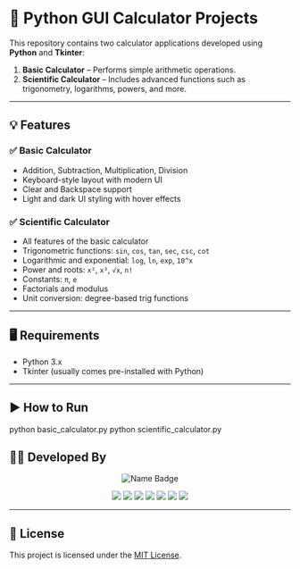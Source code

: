 # 🧮 Python GUI Calculator Projects

This repository contains two calculator applications developed using **Python** and **Tkinter**:

1. **Basic Calculator** – Performs simple arithmetic operations.
2. **Scientific Calculator** – Includes advanced functions such as trigonometry, logarithms, powers, and more.

---

## 💡 Features

### ✅ Basic Calculator
- Addition, Subtraction, Multiplication, Division
- Keyboard-style layout with modern UI
- Clear and Backspace support
- Light and dark UI styling with hover effects

### ✅ Scientific Calculator
- All features of the basic calculator
- Trigonometric functions: `sin`, `cos`, `tan`, `sec`, `csc`, `cot`
- Logarithmic and exponential: `log`, `ln`, `exp`, `10^x`
- Power and roots: `x²`, `x³`, `√x`, `n!`
- Constants: `π`, `e`
- Factorials and modulus
- Unit conversion: degree-based trig functions

---

## 🖥 Requirements

- Python 3.x
- Tkinter (usually comes pre-installed with Python)

---

## ▶️ How to Run

python basic_calculator.py
python scientific_calculator.py

## 👨‍💻 Developed By

<p align="center">
  <img src="https://img.shields.io/badge/-Sanjeevi%20VP-blue?style=flat-square&logo=github" alt="Name Badge" />
</p>

<p align="center">
  <a href="mailto:sanjeevivp8@gmail.com"><img src="https://img.shields.io/badge/Gmail-EA4335?style=for-the-badge&logo=gmail&logoColor=white" /></a>
  <a href="https://wa.me/9442234287"><img src="https://img.shields.io/badge/WhatsApp-25D366?style=for-the-badge&logo=whatsapp&logoColor=white" /></a>
  <a href="https://www.linkedin.com/in/sanjeevi-vp"><img src="https://img.shields.io/badge/LinkedIn-blue?style=for-the-badge&logo=linkedin&logoColor=white" /></a>
  <a href="https://www.instagram.com/sanjeevivp1/profilecard/?igsh=ZTZlYXlhN3Uza2dh"><img src="https://img.shields.io/badge/Instagram-E4405F?style=for-the-badge&logo=instagram&logoColor=white" /></a>
  <a href="https://t.me/sanjeevivp"><img src="https://img.shields.io/badge/Telegram-2CA5E0?style=for-the-badge&logo=telegram&logoColor=white" /></a>
  <a href="https://x.com/SanjeeviVP845"><img src="https://img.shields.io/badge/Twitter-1DA1F2?style=for-the-badge&logo=twitter&logoColor=white" /></a>
  <a href="https://yourportfolio.com"><img src="https://img.shields.io/badge/Portfolio-orange?style=for-the-badge&logo=Firefox&logoColor=white" /></a>
</p>

---

## 📜 License

This project is licensed under the [MIT License](LICENSE).

